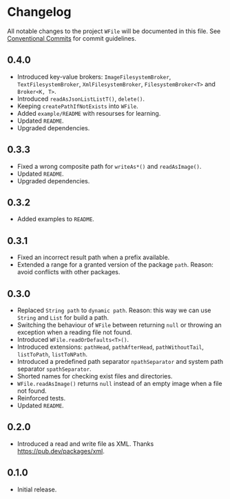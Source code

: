 # Changelog

All notable changes to the project `WFile` will be documented in this file.
See [Conventional Commits](https://conventionalcommits.org) for commit guidelines.

## 0.4.0

- Introduced key-value brokers: `ImageFilesystemBroker`, `TextFilesystemBroker`, `XmlFilesystemBroker`, `FilesystemBroker<T>` and `Broker<K, T>`.
- Introduced `readAsJsonListListT()`, `delete()`.
- Keeping `createPathIfNotExists` into `WFile`.
- Added `example/README` with resourses for learning.
- Updated `README`.
- Upgraded dependencies.

## 0.3.3

- Fixed a wrong composite path for `writeAs*()` and `readAsImage()`.
- Updated `README`.
- Upgraded dependencies.

## 0.3.2

- Added examples to `README`.

## 0.3.1

- Fixed an incorrect result path when a prefix available.
- Extended a range for a granted version of the package `path`. Reason: avoid conflicts with other packages.

## 0.3.0

- Replaced `String path` to `dynamic path`. Reason: this way we can use `String` and `List` for build a path.
- Switching the behaviour of `WFile` between returning `null` or throwing an exception when a reading file not found.
- Introduced `WFile.readOrDefaults<T>()`.
- Introduced extensions: `pathHead`, `pathAfterHead`, `pathWithoutTail`, `listToPath`, `listToNPath`.
- Introduced a predefined path separator `npathSeparator` and system path separator `spathSeparator`.
- Shorted names for checking exist files and directories.
- `WFile.readAsImage()` returns `null` instead of an empty image when a file not found.
- Reinforced tests.
- Updated `README`.

## 0.2.0

- Introduced a read and write file as XML. Thanks <https://pub.dev/packages/xml>.

## 0.1.0

- Initial release.
